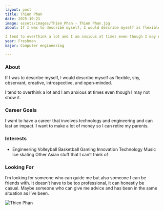 ```yaml
---
layout: post
title: Thien Phan
date: 2025-10-21
image: assets/images/Thien_Phan - Thien Phan.jpg
about: If I was to describe myself, I would describe myself as flexible, shy, observant, creative, introspective, and open-minded.

I tend to overthink a lot and I am anxious at times even though I may not show it.
year: Freshman
major: Computer engineering

---
```


### About

If I was to describe myself, I would describe myself as flexible, shy, observant, creative, introspective, and open-minded.

I tend to overthink a lot and I am anxious at times even though I may not show it.

### Career Goals

I want to have a career that involves technology and engineering and can last an impact. I want to make a lot of money so I can retire my parents.

### Interests

- Engineering
Volleyball
Basketball
Gaming
Innovation
Technology 
Music
Ice skating
Other Asian stuff that I can’t think of

### Looking For

I’m looking for someone who can guide me but also someone I can be friends with. It doesn’t have to be too professional, it can honestly be casual. Maybe someone who can give me advice and has been in the same situation as I’ve been.
<div class="text-center my-5">
    <img src="https://sase-drexel.github.io/mentorship-2025/assets/images/Thien_Phan - Thien Phan.jpg" alt="Thien Phan" class="rounded post-img" />
</div>
